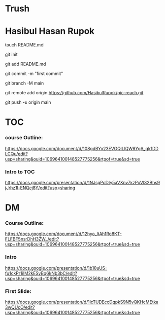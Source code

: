 # Trush

# Hasibul Hasan Rupok


touch README.md

git init

git add README.md

git commit -m "first commit"

git branch -M main

git remote add origin https://github.com/HasibulRupok/pic-reach.git

git push -u origin main


# TOC
### course Outline: 
https://docs.google.com/document/d/108gdBYo23EVOQlLlQW6YgA_gk1DDLCQu/edit?usp=sharing&ouid=106964100148527775256&rtpof=true&sd=true

### Intro to TOC
https://docs.google.com/presentation/d/1NJsgPdDIy5aVXnv7kzPoVl32Bhs9jJrhz1l-ENQej8Y/edit?usp=sharing

# DM
### Course Outline: 
https://docs.google.com/document/d/12hyo_ltAh1Ro8KT-FLFBF5nsrDhH3ZW_/edit?usp=sharing&ouid=106964100148527775256&rtpof=true&sd=true

### Intro
https://docs.google.com/presentation/d/1b10uUS-fu1ckPr1iIM2kESyBq6kNb3bC/edit?usp=sharing&ouid=106964100148527775256&rtpof=true&sd=true
### First Slide:
https://docs.google.com/presentation/d/1lcTUDEccDqpkS9N5vQKHcMEtka3wQUcO/edit?usp=sharing&ouid=106964100148527775256&rtpof=true&sd=true
